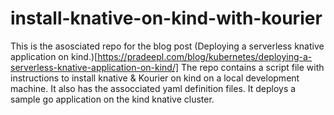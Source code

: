# install-knative-on-kind-with-kourier

This is the asosciated repo for the blog post (Deploying a serverless knative application on kind.)[https://pradeepl.com/blog/kubernetes/deploying-a-serverless-knative-application-on-kind/]
The repo contains a script file with instructions to install knative & Kourier on kind on a local development machine. It also has the assocciated yaml definition files. It deploys a sample go application on the kind knative cluster. 
